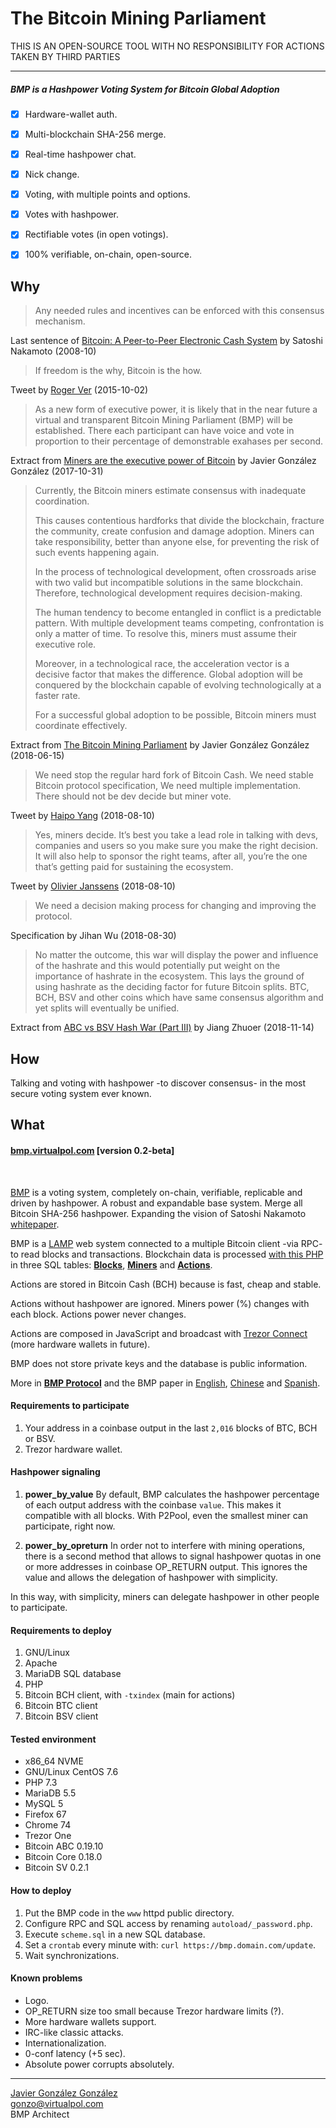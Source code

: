 # The Bitcoin Mining Parliament

THIS IS AN OPEN-SOURCE TOOL WITH NO RESPONSIBILITY FOR ACTIONS TAKEN BY THIRD PARTIES

---

##### BMP is a Hashpower Voting System for Bitcoin Global Adoption
- [x] Hardware-wallet auth.
- [x] Multi-blockchain SHA-256 merge.
- [x] Real-time hashpower chat.
- [x] Nick change.
- [x] Voting, with multiple points and options.
- [x] Votes with hashpower.
- [x] Rectifiable votes (in open votings).
- [x] 100% verifiable, on-chain, open-source.


## Why

> Any needed rules and incentives can be enforced with this consensus mechanism.

Last sentence of [Bitcoin: A Peer-to-Peer Electronic Cash System](https://www.bitcoin.com/bitcoin.pdf) by Satoshi Nakamoto (2008-10)
<br />


> If freedom is the why,  Bitcoin is the how.

Tweet by [Roger Ver](https://twitter.com/rogerkver/status/649991677721972736) (2015-10-02)
<br />

> As a new form of executive power, it is likely that in the near future a virtual and transparent Bitcoin Mining Parliament (BMP) will be established. There each participant can have voice and vote in proportion to their percentage of demonstrable exahases per second.

Extract from [Miners are the executive power of Bitcoin](https://virtualpol.com/Miners_are_the_executive_power_of_Bitcoin_EN.pdf) by Javier González González (2017-10-31)
<br />

> Currently, the Bitcoin miners estimate consensus with inadequate coordination.
> 
> This causes contentious hardforks that divide the blockchain, fracture the community, create confusion and damage adoption. Miners can take responsibility, better than anyone else, for preventing the risk of such events happening again.
>
> In the process of technological development, often crossroads arise with two valid but incompatible solutions in the same blockchain. Therefore, technological development requires decision-making.
>
> The human tendency to become entangled in conflict is a predictable pattern. With multiple development teams competing, confrontation is only a matter of time. To resolve this, miners must assume their executive role.
>
> Moreover, in a technological race, the acceleration vector is a decisive factor that makes the difference. Global adoption will be conquered by the blockchain capable of evolving technologically at a faster rate.
>
> For a successful global adoption to be possible, Bitcoin miners must coordinate effectively.

Extract from [The Bitcoin Mining Parliament](https://virtualpol.com/BMP_EN.pdf) by Javier González González (2018-06-15)
<br />

> We need stop the regular hard fork of Bitcoin Cash. We need stable Bitcoin protocol specification, We need multiple implementation. There should not be dev decide but miner vote.

Tweet by [Haipo Yang](https://twitter.com/yhaiyang/status/1027914585607626752) (2018-08-10)
<br />

> Yes, miners decide. It’s best you take a lead role in talking with devs, companies and users so you make sure you make the right decision. It will also help to sponsor the right teams, after all, you’re the one that’s getting paid for sustaining the ecosystem.

Tweet by [Olivier Janssens](https://twitter.com/olivierjanss/status/1028016342379757569) (2018-08-10)
<br />


>We need a decision making process for changing and improving the protocol.

Specification by Jihan Wu (2018-08-30)
<br />


> No matter the outcome, this war will display the power and influence of the hashrate and this would potentially put weight on the importance of hashrate in the ecosystem. This lays the ground of using hashrate as the deciding factor for future Bitcoin splits. BTC, BCH, BSV and other coins which have same consensus algorithm and yet splits will eventually be unified.

Extract from [ABC vs BSV Hash War (Part III)](https://medium.com/@jiangzhuoer/abc-vs-bsv-hash-war-part-iii-the-war-of-the-hash-power-45fef8010467) by Jiang Zhuoer (2018-11-14)
<br />


## How

Talking and voting with hashpower -to discover consensus- in the most secure voting system ever known.


## What

#### [bmp.virtualpol.com](https://bmp.virtualpol.com) [version 0.2-beta]

<br />

[BMP](https://bmp.virtualpol.com) is a voting system, completely on-chain, verifiable, replicable and driven by hashpower. A robust and expandable base system. Merge all Bitcoin SHA-256 hashpower. Expanding the vision of Satoshi Nakamoto [whitepaper](https://www.bitcoin.com/bitcoin.pdf).

BMP is a [LAMP](https://en.wikipedia.org/wiki/LAMP_(software_bundle)) web system connected to a multiple Bitcoin client -via RPC- to read blocks and transactions. Blockchain data is processed [with this PHP](https://github.com/JavierGonzalez/BMP/blob/master/autoload/bmp.php) in three SQL tables: **[Blocks](https://bmp.virtualpol.com/info/blocks)**, **[Miners](https://bmp.virtualpol.com/info/miners)** and **[Actions](https://bmp.virtualpol.com/info/actions)**.


Actions are stored in Bitcoin Cash (BCH) because is fast, cheap and stable. 

Actions without hashpower are ignored. Miners power (%) changes with each block. Actions power never changes.

Actions are composed in JavaScript and broadcast with [Trezor Connect](https://github.com/trezor/connect/blob/develop/docs/methods/composeTransaction.md) (more hardware wallets in future).

BMP does not store private keys and the database is public information.

More in **[BMP Protocol](https://bmp.virtualpol.com/protocol)** and the BMP paper in [English](https://virtualpol.com/BMP_EN.pdf), [Chinese](https://virtualpol.com/BMP_CN.pdf) and [Spanish](https://virtualpol.com/BMP_ES.pdf).


#### Requirements to participate

1. Your address in a coinbase output in the last `2,016` blocks of BTC, BCH or BSV.
2. Trezor hardware wallet.


#### Hashpower signaling

1. **power_by_value** 
By default, BMP calculates the hashpower percentage of each output address with the coinbase `value`. This makes it compatible with all blocks. With P2Pool, even the smallest miner can participate, right now.

2. **power_by_opreturn**
In order not to interfere with mining operations, there is a second method that allows to signal hashpower quotas in one or more addresses in coinbase OP_RETURN output. This ignores the value and allows the delegation of hashpower with simplicity.

In this way, with simplicity, miners can delegate hashpower in other people to participate.

#### Requirements to deploy

1. GNU/Linux
2. Apache
3. MariaDB SQL database
4. PHP
5. Bitcoin BCH client, with `-txindex` (main for actions)
6. Bitcoin BTC client
7. Bitcoin BSV client


#### Tested environment

* x86_64 NVME
* GNU/Linux CentOS 7.6
* PHP 7.3
* MariaDB 5.5
* MySQL 5
* Firefox 67
* Chrome 74
* Trezor One
* Bitcoin ABC 0.19.10
* Bitcoin Core 0.18.0
* Bitcoin SV 0.2.1

#### How to deploy

1. Put the BMP code in the `www` httpd public directory.
2. Configure RPC and SQL access by renaming `autoload/_password.php`.
3. Execute `scheme.sql` in a new SQL database.
4. Set a `crontab` every minute with: `curl https://bmp.domain.com/update`.
5. Wait synchronizations.

#### Known problems

* Logo.
* OP_RETURN size too small because Trezor hardware limits (?).
* More hardware wallets support.
* IRC-like classic attacks.
* Internationalization.
* 0-conf latency (+5 sec).
* Absolute power corrupts absolutely.

---

[Javier González González](https://twitter.com/JavierGonzalez)<br />gonzo@virtualpol.com<br />BMP Architect